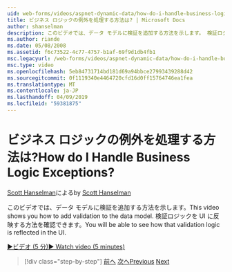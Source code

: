 ```yaml
---
uid: web-forms/videos/aspnet-dynamic-data/how-do-i-handle-business-logic-exceptions
title: ビジネス ロジックの例外を処理する方法は? | Microsoft Docs
author: shanselman
description: このビデオでは、データ モデルに検証を追加する方法を示します。 検証ロジックを UI に反映する方法を確認できます。
ms.author: riande
ms.date: 05/08/2008
ms.assetid: f6c73522-4c77-4757-b1af-69f9d1db4fb1
msc.legacyurl: /web-forms/videos/aspnet-dynamic-data/how-do-i-handle-business-logic-exceptions
msc.type: video
ms.openlocfilehash: 5eb84731714bd181d69a94bbce27993439288d42
ms.sourcegitcommit: 0f1119340e4464720cfd16d0ff15764746ea1fea
ms.translationtype: MT
ms.contentlocale: ja-JP
ms.lasthandoff: 04/09/2019
ms.locfileid: "59381875"
---
```

# <a name="how-do-i-handle-business-logic-exceptions"></a><span data-ttu-id="cc86b-105">ビジネス ロジックの例外を処理する方法は?</span><span class="sxs-lookup"><span data-stu-id="cc86b-105">How do I Handle Business Logic Exceptions?</span></span>

<span data-ttu-id="cc86b-106">[Scott Hanselman](https://github.com/shanselman)による</span><span class="sxs-lookup"><span data-stu-id="cc86b-106">by [Scott Hanselman](https://github.com/shanselman)</span></span>

<span data-ttu-id="cc86b-107">このビデオでは、データ モデルに検証を追加する方法を示します。</span><span class="sxs-lookup"><span data-stu-id="cc86b-107">This video shows you how to add validation to the data model.</span></span> <span data-ttu-id="cc86b-108">検証ロジックを UI に反映する方法を確認できます。</span><span class="sxs-lookup"><span data-stu-id="cc86b-108">You will be able to see how that validation logic is reflected in the UI.</span></span>

[<span data-ttu-id="cc86b-109">&#9654;ビデオ (5 分)</span><span class="sxs-lookup"><span data-stu-id="cc86b-109">&#9654; Watch video (5 minutes)</span></span>](https://channel9.msdn.com/Blogs/ASP-NET-Site-Videos/how-do-i-handle-business-logic-exceptions)

> [!div class="step-by-step"]
> <span data-ttu-id="cc86b-110">[前へ](how-do-i-change-how-my-fields-render.md)
> [次へ](how-do-i-make-custom-pages.md)</span><span class="sxs-lookup"><span data-stu-id="cc86b-110">[Previous](how-do-i-change-how-my-fields-render.md)
[Next](how-do-i-make-custom-pages.md)</span></span>
